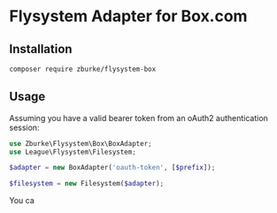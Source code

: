 # Flysystem Adapter for Box.com

## Installation

```bash
composer require zburke/flysystem-box
```

## Usage

Assuming you have a valid bearer token from an oAuth2 authentication session:

```php
use Zburke\Flysystem\Box\BoxAdapter;
use League\Flysystem\Filesystem;

$adapter = new BoxAdapter('oauth-token', [$prefix]);

$filesystem = new Filesystem($adapter);
```

You ca
